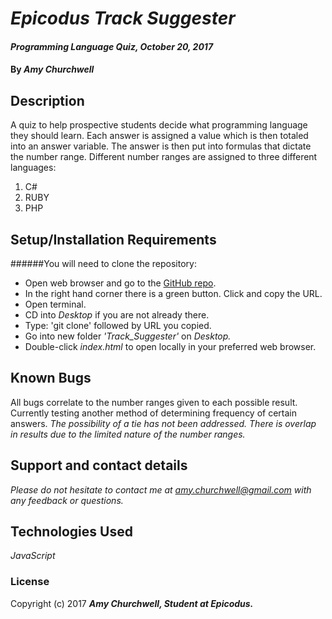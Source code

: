 # _Epicodus Track Suggester_

#### _Programming Language Quiz, October 20, 2017_

#### By _**Amy Churchwell**_

## Description

A quiz to help prospective students decide what programming language they should learn. Each answer is assigned a value which is then totaled into an answer variable. The answer is then put into formulas that dictate the number range. Different number ranges are assigned to three different languages:
  1. C#
  2. RUBY
  3. PHP

## Setup/Installation Requirements

######You will need to clone the repository:
* Open web browser and go to the [GitHub repo][1].
* In the right hand corner there is a green button. Click and copy the URL.
* Open terminal.
* CD into _Desktop_ if you are not already there.
* Type: 'git clone' followed by URL you copied.
* Go into new folder _'Track_Suggester'_ on _Desktop._
* Double-click _index.html_ to open locally in your preferred web browser.

[1]: https://github.com/amychurchwell/track_suggester "GitHub Repository"

## Known Bugs

All bugs correlate to the number ranges given to each possible result.
Currently testing another method of determining frequency of certain answers.
*The possibility of a tie has not been addressed.*
*There is overlap in results due to the limited nature of the number ranges.*

## Support and contact details

_Please do not hesitate to contact me at amy.churchwell@gmail.com with any feedback or questions._

## Technologies Used

_JavaScript_

### License

Copyright (c) 2017 **_Amy Churchwell, Student at Epicodus._**
